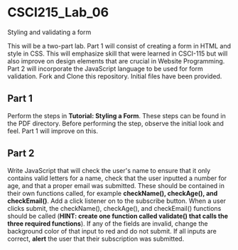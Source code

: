 # CSCI215_Lab_06
Styling and validating a form

This will be a two-part lab. Part 1 will consist of creating a form in HTML and style in CSS. This will emphasize skill that were learned in CSCI-115 but will also improve on design elements that are crucial in Website Programming. Part 2 will incorporate the JavaScript language to be used for form validation. Fork and Clone this repository. Initial files have been provided.

## Part 1
Perform the steps in **Tutorial: Styling a Form**. These steps can be found in the PDF directory. Before performing the step, observe the initial look and feel. Part 1 will improve on this.

## Part 2
Write JavaScript that will check the user's name to ensure that it only contains valid letters
for a name, check that the user inputted a number for age, and that a proper email was submitted.
These should be contained in their own functions called, for example **checkName(), checkAge(),
and checkEmail()**. Add a click listener on to the subscribe button. When a user clicks submit,
the checkName(), checkAge(), and checkEmail() functions should be called (**HINT: create one
function called validate() that calls the three required functions**). If any of the fields are
invalid, change the background color of that input to red and do not submit. If all inputs are
correct, **alert** the user that their subscription was submitted.


